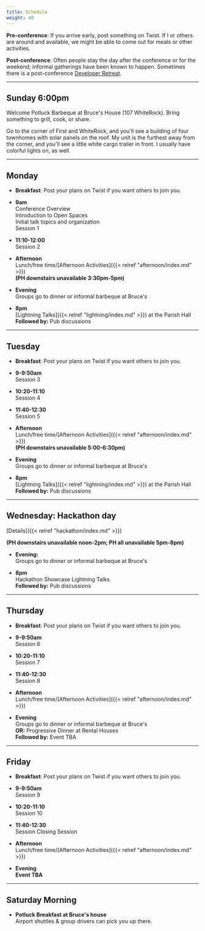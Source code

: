 ```yaml
---
title: Schedule
weight: 40
---
```


**Pre-conference**: If you arrive early, post something on Twist. If I or others
are around and available, we might be able to come out for meals or other
activities.

**Post-conference**: Often people stay the day after the conference or for the
weekend; informal gatherings have been known to happen. Sometimes there is
a post-conference [Developer Retreat](http://developer-retreat.com).

***********************************

Sunday 6:00pm
-------------

Welcome Potluck Barbeque at Bruce's House (107 WhiteRock). Bring something
to grill, cook, or share.

Go to the corner of First and WhiteRock, and you'll see a building of four
townhomes with solar panels on the roof. My unit is the furthest away from
the corner, and you'll see a little white cargo trailer in front. I usually
have colorful lights on, as well.

***********************************

Monday
------

- **Breakfast**: Post your plans on Twist if you want others to join you.

- **9am**\
Conference Overview\
Introduction to Open Spaces\
Initial talk topics and organization\
Session 1

- **11:10-12:00**\
Session 2

- **Afternoon**\
Lunch/free time/[Afternoon Activities]({{< relref "afternoon/index.md" >}})\
**(PH downstairs unavailable 3:30pm-5pm)**

- **Evening**\
Groups go to dinner or informal barbeque at Bruce's

- **8pm**\
[Lightning Talks]({{< relref "lightning/index.md" >}}) at the Parish Hall\
**Followed by:** Pub discussions

***********************************

Tuesday
-------

- **Breakfast**: Post your plans on Twist if you want others to join you.

- **9-9:50am**\
Session 3

- **10:20-11:10**\
Session 4

- **11:40-12:30**\
Session 5

- **Afternoon**\
Lunch/free time/[Afternoon Activities]({{< relref "afternoon/index.md" >}})\
**(PH downstairs unavailable 5:00-6:30pm)**

- **Evening**\
Groups go to dinner or informal barbeque at Bruce's

- **8pm**\
[Lightning Talks]({{< relref "lightning/index.md" >}}) at the Parish Hall\
**Followed by:** Pub discussions

***********************************

Wednesday: Hackathon day
------------------------

[Details]({{< relref "hackathon/index.md" >}})

**(PH downstairs unavailable noon-2pm; PH all unavailable 5pm-8pm)**

- **Evening:**\
Groups go to dinner or informal barbeque at Bruce's

- **8pm**\
Hackathon Showcase Lightning Talks \
**Followed by:** Pub discussions

***********************************

Thursday
--------

- **Breakfast**: Post your plans on Twist if you want others to join you.

- **9-9:50am**\
Session 6

- **10:20-11:10**\
Session 7

- **11:40-12:30**\
Session 8

- **Afternoon**\
Lunch/free time/[Afternoon Activities]({{< relref "afternoon/index.md" >}})

- **Evening**\
Groups go to dinner or informal barbeque at Bruce's\
**OR:** Progressive Dinner at Rental Houses\
**Followed by:** Event TBA

***********************************

Friday
------

- **Breakfast**: Post your plans on Twist if you want others to join you.

- **9-9:50am**\
Session 9

- **10:20-11:10**\
Session 10

- **11:40-12:30**\
Session Closing Session

- **Afternoon**\
Lunch/free time/[Afternoon Activities]({{< relref "afternoon/index.md" >}})

- **Evening**\
**Event TBA**

***********************************

Saturday Morning
----------------

- **Potluck Breakfast at Bruce's house**\
  Airport shuttles & group drivers can pick you up there.

